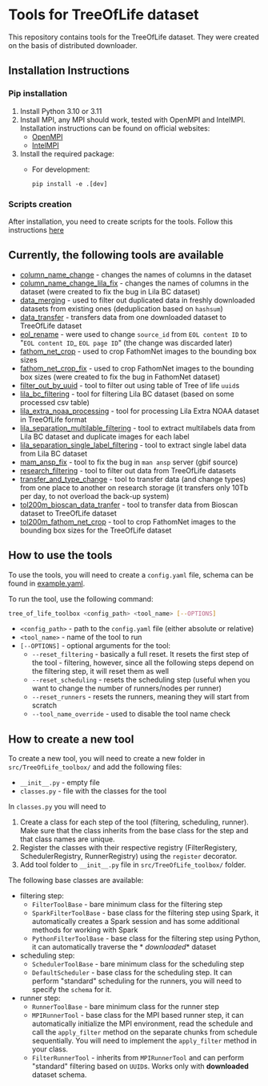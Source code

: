 # Tools for TreeOfLife dataset

This repository contains tools for the TreeOfLife dataset. They were created on the basis of distributed downloader.

## Installation Instructions

### Pip installation

1. Install Python 3.10 or 3.11
2. Install MPI, any MPI should work, tested with OpenMPI and IntelMPI. Installation instructions can be found on
   official websites:
    - [OpenMPI](https://docs.open-mpi.org/en/v5.0.x/installing-open-mpi/quickstart.html)
    - [IntelMPI](https://www.intel.com/content/www/us/en/docs/mpi-library/developer-guide-linux/2021-6/installation.html)
3. Install the required package:
    - For development:

      ```commandline
      pip install -e .[dev]
      ```

### Scripts creation

After installation, you need to create scripts for the tools. Follow this instructions [here](./docs/scripts_README.md)

## Currently, the following tools are available

- [column_name_change](./src/TreeOfLife_toolbox/column_name_change) - changes the names of columns in the dataset
- [column_name_change_lila_fix](./src/TreeOfLife_toolbox/column_name_change_lila_fix) - changes the names of columns in the
  dataset (were created to fix the bug in Lila BC dataset)
- [data_merging](./src/TreeOfLife_toolbox/data_merging) - used to filter out duplicated data in freshly downloaded datasets from
  existing ones (deduplication based on `hashsum`)
- [data_transfer](./src/TreeOfLife_toolbox/data_transfer) - transfers data from one downloaded dataset to TreeOfLife dataset
- [eol_rename](./src/TreeOfLife_toolbox/eol_rename) - were used to change `source_id` from `EOL content ID` to "`EOL content ID`_
  `EOL page ID`" (the change was discarded later)
- [fathom_net_crop](./src/TreeOfLife_toolbox/fathom_net_crop) - used to crop FathomNet images to the bounding box sizes
- [fathom_net_crop_fix](./src/TreeOfLife_toolbox/fathom_net_crop_fix) - used to crop FathomNet images to the bounding box sizes
  (were created to fix the bug in FathomNet dataset)
- [filter_out_by_uuid](./src/TreeOfLife_toolbox/filter_out_by_uuid) - tool to filter out using table of Tree of life `uuid`s
- [lila_bc_filtering](./src/TreeOfLife_toolbox/lila_bc_filtering) - tool for filtering Lila BC dataset (based on some processed csv
  table)
- [lila_extra_noaa_processing](./src/TreeOfLife_toolbox/lila_extra_noaa_processing) - tool for processing Lila Extra NOAA dataset in
  TreeOfLife format
- [lila_separation_multilable_filtering](./src/TreeOfLife_toolbox/lila_separation_multilable_filtering) - tool to extract
  multilabels data from Lila BC dataset and duplicate images for each label
- [lila_separation_single_label_filtering](./src/TreeOfLife_toolbox/lila_separation_single_label_filtering) - tool to extract
  single label data from Lila BC dataset
- [mam_ansp_fix](./src/TreeOfLife_toolbox/mam_ansp_fix) - tool to fix the bug in `man ansp` server (gbif source)
- [research_filtering](./src/TreeOfLife_toolbox/research_filtering) - tool to filter out data from TreeOfLife datasets
- [transfer_and_type_change](./src/TreeOfLife_toolbox/transfer_and_type_change) - tool to transfer data (and change types) from one
  place to another on research storage (it transfers only 10Tb per day, to not overload the back-up system)
- [tol200m_bioscan_data_tranfer](./src/TreeOfLife_toolbox/tol200m_bioscan_data_tranfers) - tool to transfer data from
  Bioscan dataset to TreeOfLife dataset
- [tol200m_fathom_net_crop](./src/TreeOfLife_toolbox/tol200m_fathom_net_crop) - tool to crop FathomNet images to the bounding box sizes for the TreeOfLife dataset

## How to use the tools

To use the tools, you will need to create a `config.yaml` file, schema can be found
in [example.yaml](./config/example_config.yaml).

To run the tool, use the following command:

```bash
tree_of_life_toolbox <config_path> <tool_name> [--OPTIONS]
```

- `<config_path>` - path to the `config.yaml` file (either absolute or relative)
- `<tool_name>` - name of the tool to run
- `[--OPTIONS]` - optional arguments for the tool:
  - `--reset_filtering` - basically a full reset. It resets the first step of the tool - filtering, however, since all
      the following steps depend on the filtering step, it will reset them as well
  - `--reset_scheduling` - resets the scheduling step (useful when you want to change the number of runners/nodes per
      runner)
  - `--reset_runners` - resets the runners, meaning they will start from scratch
  - `--tool_name_override` - used to disable the tool name check

## How to create a new tool

To create a new tool, you will need to create a new folder in `src/TreeOfLife_toolbox/` and add the following files:

- `__init__.py` - empty file
- `classes.py` - file with the classes for the tool

In `classes.py` you will need to

1. Create a class for each step of the tool (filtering, scheduling, runner). Make sure that the class inherits from the
   base class for the step and that class names are unique.
2. Register the classes with their respective registry (FilterRegistery, SchedulerRegistry, RunnerRegistry) using the
   `register` decorator.
3. Add tool folder to `__init__.py` file in `src/TreeOfLife_toolbox/` folder.

The following base classes are available:

- filtering step:
  - `FilterToolBase` - bare minimum class for the filtering step
  - `SparkFilterToolBase` - base class for the filtering step using Spark, it automatically creates a Spark session
      and
      has some additional methods for working with Spark
  - `PythonFilterToolBase` - base class for the filtering step using Python, it can automatically traverse the *
      *downloaded** dataset
- scheduling step:
  - `SchedulerToolBase` - bare minimum class for the scheduling step
  - `DefaultScheduler` - base class for the scheduling step. It can perform "standard" scheduling for the runners, you
      will need to specify the `schema` for it.
- runner step:
  - `RunnerToolBase` - bare minimum class for the runner step
  - `MPIRunnerTool` - base class for the MPI based runner step, it can automatically initialize the MPI environment,
      read the schedule and call the `apply_filter` method on the separate chunks from schedule sequentially.
      You will need to implement the `apply_filter` method in your class.
  - `FilterRunnerTool` - inherits from `MPIRunnerTool` and can perform "standard" filtering based on `UUID`s. Works
      only with **downloaded** dataset schema.
